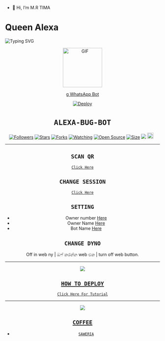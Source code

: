 - 👋 Hi, I’m M.R TIMA
# Queen Alexa

<img
        src="https://readme-typing-svg.herokuapp.com/?size=30&width=800&lines=Click+On+The+Gif+To+Install+The+Bot."
            alt="Typing SVG"
        />
    </a>
</p>
<div align="center">
  <p align="center">
  <a href="https://youtu.be/BcMIibIUmHc"><img src="https://media.giphy.com/media/Uhl43Qa5QbhKglX8DX/giphy.gif" alt="GIF" width="128" height="128"/>
</p>g
WhatsApp Bot

[![Deploy](https://www.herokucdn.com/deploy/button.svg)](https://heroku.com/deploy?template=https://github.com/HYPER-MOD/Queen-Alexa)
# ```ALEXA-BUG-BOT```
<p align="center">
<a href="https://github.com/HYPER-MOD/followers"><img title="Followers" src="https://img.shields.io/github/followers/HYPER-MOD?color=red&style=flat-square"></a>
<a href="https://github.com/HYPER-MOD/Queen-Alexa/stargazers/"><img title="Stars" src="https://img.shields.io/github/stars/HYPER-MOD/bug-bot?color=blue&style=flat-square"></a>
<a href="https://github.com/HYPER-MOD/Queen-Alexa/network/members"><img title="Forks" src="https://img.shields.io/github/forks/HYPER-MOD/bug-bot?color=red&style=flat-square"></a>
<a href="https://github.com/HYPER-MOD/Queen-Alexa/watchers"><img title="Watching" src="https://img.shields.io/github/watchers/HYPER-MOD/bug-bot?label=Watchers&color=blue&style=flat-square"></a>
<a href="https://github.com/HYPER-MOD/Queen-Alexa"><img title="Open Source" src="https://badges.frapsoft.com/os/v2/open-source.svg?v=103"></a>
<a href="https://github.com/HYPER-MOD/Queen-Alexa/"><img title="Size" src="https://img.shields.io/github/repo-size/zeeoneofc/Alphabot7?style=flat-square&color=green"></a>
<a href="https://hits.seeyoufarm.com"><img src="https://hits.seeyoufarm.com/api/count/incr/badge.svg?url=https%3A%2F%2Fgithub.com%2FHYPER-MOD%2Fbug-bot&count_bg=%2379C83D&title_bg=%23555555&icon=probot.svg&icon_color=%2300FF6D&title=hits&edge_flat=false"/></a>
<a href="https://github.com/HYPER-MOD/Queen-Alexa/graphs/commit-activity"><img height="20" src="https://img.shields.io/badge/Maintained%3F-yes-green.svg"></a>&nbsp;&nbsp;
</p>
<p align='center'>
    </p>

-------

## `SCAN QR`

[`Click Here`](https://replit.com/@HYPER-MOD/Queen-Alexa-QR-Code)

## `CHANGE SESSION`

[`Click Here`](https://github.com/timashatimasha/Queen-Alexa/blob/main/session.json#L1)

## `SETTING`

- Owner number [Here](https://github.com/timashatimasha/Queen-Alexa/blob/main/settings.json#L4)
- Owner Name [Here](https://github.com/timashatimasha/Queen-Alexa/blob/main/settings.json#L14)
- Bot Name [Here](https://github.com/timashatimasha/Queen-Alexa/blob/main/settings.json#L15)

## `CHANGE DYNO`

Off in web ny | ඔෆ් කරන්න web එක | turn off web button.

----------

<p align="center">
  <a href="https://youtube.com/c/HYPERMOD"><img src="https://i.ibb.co/TPqc8cv/Screenshot-2021-10-14-12-00-45-610-com-android-chrome.jpg" />
</p>

## ```HOW TO DEPLOY```

[`Click Here For Tutorial`](https://youtu.be/BcMIibIUmHc)<br>

----------

<p align="center">
  <a href="https://youtu.be/BcMIibIUmHc"><img src="https://i.ibb.co/P18NNM2/20211024-191503.jpg" />
</p>


## ```COFFEE```

- [`SAWERIA`](https://saweria.co/hypermod)
